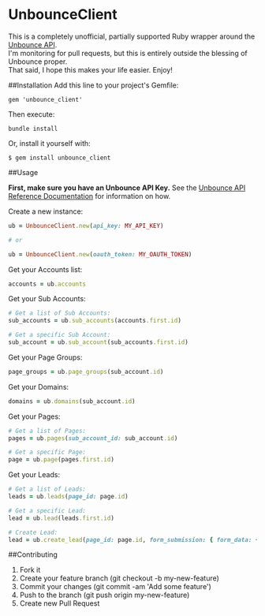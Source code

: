 # UnbounceClient

This is a completely unofficial, partially supported Ruby wrapper around the [Unbounce API](https://api.unbounce.com).  
I'm monitoring for pull requests, but this is entirely outside the blessing of Unbounce proper.  
That said, I hope this makes your life easier.  Enjoy!

##Installation
Add this line to your project's Gemfile:

```
gem 'unbounce_client'
```

Then execute:

```
bundle install
```

Or, install it yourself with:

```
$ gem install unbounce_client
```

##Usage

**First, make sure you have an Unbounce API Key.** See the [Unbounce API Reference Documentation](https://api.unbounce.com/doc) for information on how.

Create a new instance:

```Ruby
ub = UnbounceClient.new(api_key: MY_API_KEY)

# or

ub = UnbounceClient.new(oauth_token: MY_OAUTH_TOKEN)
```

Get your Accounts list:

```Ruby
accounts = ub.accounts
```

Get your Sub Accounts:

```Ruby
# Get a list of Sub Accounts:
sub_accounts = ub.sub_accounts(accounts.first.id)

# Get a specific Sub Account:
sub_account = ub.sub_account(sub_accounts.first.id)
```

Get your Page Groups:

```Ruby
page_groups = ub.page_groups(sub_account.id)
```

Get your Domains:

```Ruby
domains = ub.domains(sub_account.id)
```

Get your Pages:

```Ruby
# Get a list of Pages:
pages = ub.pages(sub_account_id: sub_account.id)

# Get a specific Page:
page = ub.page(pages.first.id)
```

Get your Leads:

```Ruby
# Get a list of Leads:
leads = ub.leads(page_id: page.id)

# Get a specific Lead:
lead = ub.lead(leads.first.id)

# Create Lead:
lead = ub.create_lead(page_id: page.id, form_submission: { form_data: { first_name: "Test", email: "test@email.com" }, variant_id: "a" })
```

##Contributing
1. Fork it
2. Create your feature branch (git checkout -b my-new-feature)
3. Commit your changes (git commit -am 'Add some feature')
4. Push to the branch (git push origin my-new-feature)
5. Create new Pull Request
